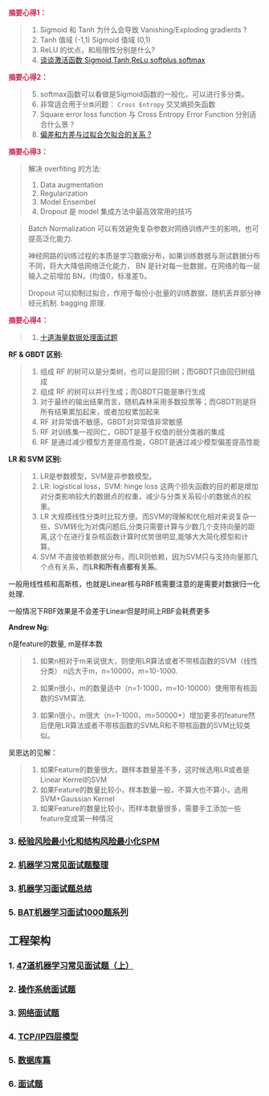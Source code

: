 <font color=#c7254e>**摘要心得1：**</font>

> 1. Sigmoid 和 Tanh 为什么会导致 Vanishing/Exploding gradients ? 
> 2. Tanh 值域 (-1,1) Sigmoid 值域 (0,1)
> 3. ReLU 的优点，和局限性分别是什么? 
> 4. [谈谈激活函数 Sigmoid,Tanh,ReLu,softplus,softmax](https://zhuanlan.zhihu.com/p/48776056)

<font color=#c7254e>**摘要心得2：**</font>

> 5. softmax函数可以看做是Sigmoid函数的一般化，可以进行多分类。
> 6. 非常适合用于`分类`问题： `Cross Entropy` 交叉熵损失函数
> 7. Square error loss function 与 Cross Entropy Error Function 分别适合什么景？
> 8. [偏差和方差与过拟合欠拟合的关系 ?](https://blog.csdn.net/u012033832/article/details/78401486)

<font color=#c7254e>**摘要心得3：**</font>

> 解决 overfiting 的方法:
> 
> 1. Data augmentation
> 2. Regularization
> 3. Model Ensembel
> 4. Dropout 是 model 集成方法中最高效常用的技巧

> Batch Normalization 可以有效避免复杂参数对网络训练产生的影响，也可提高泛化能力.
> 
> 神经网路的训练过程的本质是学习数据分布，如果训练数据与测试数据分布不同，将大大降低网络泛化能力， BN 是针对每一批数据，在网络的每一层输入之前增加 BN，(均值0，标准差1)。
> 
> Dropout 可以抑制过拟合，作用于每份小批量的训练数据，随机丢弃部分神经元机制. bagging 原理.

<font color=#c7254e>**摘要心得4：**</font>  

> 1. [十道海量数据处理面试题](https://blog.csdn.net/v_JULY_v/article/details/6279498)

**RF & GBDT 区别:**

> 1. 组成 RF 的树可以是分类树，也可以是回归树；而GBDT只由回归树组成 
> 2. 组成 RF 的树可以并行生成；而GBDT只能是串行生成 
> 3. 对于最终的输出结果而言，随机森林采用多数投票等；而GBDT则是将所有结果累加起来，或者加权累加起来 
> 4. RF 对异常值不敏感，GBDT对异常值非常敏感 
> 5. RF 对训练集一视同仁，GBDT是基于权值的弱分类器的集成 
> 6. RF 是通过减少模型方差提高性能，GBDT是通过减少模型偏差提高性能

**LR 和 SVM 区别:**

> 1. LR是参数模型，SVM是非参数模型。
> 2. LR: logistical loss，SVM: hinge loss
>   这两个损失函数的目的都是增加对分类影响较大的数据点的权重，减少与分类关系较小的数据点的权重。
> 3. LR 大规模线性分类时比较方便。而SVM的理解和优化相对来说复杂一些，SVM转化为对偶问题后,分类只需要计算与少数几个支持向量的距离,这个在进行复杂核函数计算时优势很明显,能够大大简化模型和计算。
> 4. SVM 不直接依赖数据分布，而LR则依赖，因为SVM只与支持向量那几个点有关系，而**LR和所有点都有关系**。

一般用线性核和高斯核，也就是Linear核与RBF核需要注意的是需要对数据归一化处理.

一般情况下RBF效果是不会差于Linear但是时间上RBF会耗费更多

**Andrew Ng:**

n是feature的数量, m是样本数   

> 1. 如果n相对于m来说很大，则使用LR算法或者不带核函数的SVM（线性分类）
>       n远大于m，n=10000，m=10-1000.  
>      
> 2. 如果n很小，m的数量适中（n=1-1000，m=10-10000）使用带有核函数的SVM算法.  
>    
> 3. 如果n很小，m很大（n=1-1000，m=50000+）增加更多的feature然后使用LR算法或者不带核函数的SVMLR和不带核函数的SVM比较类似。

吴恩达的见解：

> 1. 如果Feature的数量很大，跟样本数量差不多，这时候选用LR或者是Linear Kernel的SVM
> 2. 如果Feature的数量比较小，样本数量一般，不算大也不算小，选用SVM+Gaussian Kernel
> 3. 如果Feature的数量比较小，而样本数量很多，需要手工添加一些feature变成第一种情况

### 3. [经验风险最小化和结构风险最小化SPM](https://blog.csdn.net/munan2017/article/details/80288090)

### 2. [机器学习常见面试题整理](http://kubicode.me/2015/08/16/Machine%20Learning/Common-Interview/)

### 3. [机器学习面试题总结](https://zhuanlan.zhihu.com/c_129612503)

### 5. [BAT机器学习面试1000题系列](https://blog.csdn.net/v_july_v/article/details/78121924)

## 工程架构

### 1. [47道机器学习常见面试题（上）](https://zhuanlan.zhihu.com/p/45091568)


### 2. [操作系统面试题](https://zhuanlan.zhihu.com/p/23755202)

### 3. [网络面试题](https://zhuanlan.zhihu.com/p/24001696)

### 4. [TCP/IP四层模型](http://www.cnblogs.com/BlueTzar/articles/811160.html)

### 5. [数据库篇](https://zhuanlan.zhihu.com/p/23713529?refer=passer)

### 6. [面试题](http://python.jobbole.com/85231/)